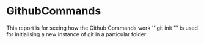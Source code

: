 # GithubCommands
This report is for seeing how the Github Commands work
'''git init ''' is used for initialising a new instance of git in a particular folder
